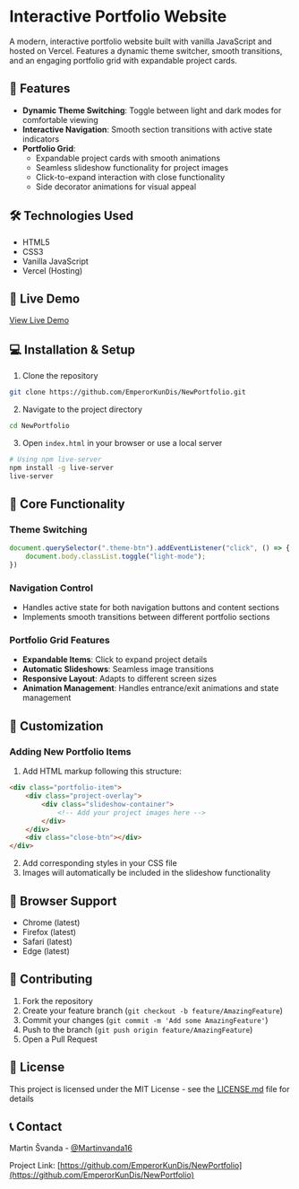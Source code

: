 # Interactive Portfolio Website

A modern, interactive portfolio website built with vanilla JavaScript and hosted on Vercel. Features a dynamic theme switcher, smooth transitions, and an engaging portfolio grid with expandable project cards.

## 🌟 Features

- **Dynamic Theme Switching**: Toggle between light and dark modes for comfortable viewing
- **Interactive Navigation**: Smooth section transitions with active state indicators
- **Portfolio Grid**: 
  - Expandable project cards with smooth animations
  - Seamless slideshow functionality for project images
  - Click-to-expand interaction with close functionality
  - Side decorator animations for visual appeal

## 🛠️ Technologies Used

- HTML5
- CSS3
- Vanilla JavaScript
- Vercel (Hosting)

## 🚀 Live Demo

[View Live Demo](https://martin-svanda-portfolio.vercel.app)

## 💻 Installation & Setup

1. Clone the repository
```bash
git clone https://github.com/EmperorKunDis/NewPortfolio.git
```

2. Navigate to the project directory
```bash
cd NewPortfolio
```

3. Open `index.html` in your browser or use a local server
```bash
# Using npm live-server
npm install -g live-server
live-server
```

## 🎯 Core Functionality

### Theme Switching
```javascript
document.querySelector(".theme-btn").addEventListener("click", () => {
    document.body.classList.toggle("light-mode");
})
```

### Navigation Control
- Handles active state for both navigation buttons and content sections
- Implements smooth transitions between different portfolio sections

### Portfolio Grid Features
- **Expandable Items**: Click to expand project details
- **Automatic Slideshows**: Seamless image transitions
- **Responsive Layout**: Adapts to different screen sizes
- **Animation Management**: Handles entrance/exit animations and state management

## 🔧 Customization

### Adding New Portfolio Items

1. Add HTML markup following this structure:
```html
<div class="portfolio-item">
    <div class="project-overlay">
        <div class="slideshow-container">
            <!-- Add your project images here -->
        </div>
    </div>
    <div class="close-btn"></div>
</div>
```

2. Add corresponding styles in your CSS file
3. Images will automatically be included in the slideshow functionality

## 📱 Browser Support

- Chrome (latest)
- Firefox (latest)
- Safari (latest)
- Edge (latest)

## 🤝 Contributing

1. Fork the repository
2. Create your feature branch (`git checkout -b feature/AmazingFeature`)
3. Commit your changes (`git commit -m 'Add some AmazingFeature'`)
4. Push to the branch (`git push origin feature/AmazingFeature`)
5. Open a Pull Request

## 📄 License

This project is licensed under the MIT License - see the [LICENSE.md](LICENSE.md) file for details

## 📞 Contact

Martin Švanda - [@Martinvanda16]([https://x.com/Martinvanda16])

Project Link: [https://github.com/EmperorKunDis/NewPortfolio](https://github.com/EmperorKunDis/NewPortfolio)
